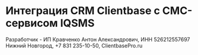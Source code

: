 # Интеграция CRM Clientbase с СМС-сервисом IQSMS
Разработчик - ИП Кравченко Антон Александрович, ИНН 526212557697
Нижний Новгород, +7 831 235-10-50, ClientbasePro.ru